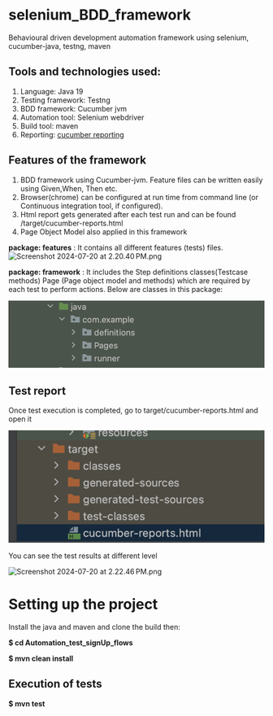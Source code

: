 # selenium_BDD_framework

Behavioural driven development automation framework using selenium, cucumber-java, testng, maven


## Tools and technologies used:

1. Language: Java 19
2. Testing framework: Testng
3. BDD framework: Cucumber jvm
4. Automation tool: Selenium webdriver
5. Build tool: maven
6. Reporting: [cucumber reporting](https://github.com/damianszczepanik/cucumber-reporting)


## Features of the framework
1. BDD framework using Cucumber-jvm. Feature files can be written easily using Given,When, Then etc.
2. Browser(chrome) can be configured at run time  from command line (or Continuous integration tool, if configured).
3. Html report gets generated after each test run and can be found /target/cucumber-reports.html
4. Page Object Model also applied in this framework

**package: features** : It contains all different features (tests) files.
![Screenshot 2024-07-20 at 2.20.40 PM.png](..%2F..%2F..%2Fvar%2Ffolders%2Fkt%2Fg39jtxm50bs2bntsv_tc6njr0000gn%2FT%2FTemporaryItems%2FNSIRD_screencaptureui_8eEb3y%2FScreenshot%202024-07-20%20at%202.20.40%E2%80%AFPM.png)

**package: framework** : It includes the Step definitions classes(Testcase methods) Page (Page object model and methods) which are required by each test to perform actions. Below are classes in this package:

![Screenshot 2023-03-29 at 10.35.56 PM.png](images%2FScreenshot%202023-03-29%20at%2010.35.56%20PM.png)


## Test report ##

Once test execution is completed, go to target/cucumber-reports.html and open it

![Screenshot 2023-03-29 at 10.42.14 PM.png](images%2FScreenshot%202023-03-29%20at%2010.42.14%20PM.png)


You can see the test results at different level

![Screenshot 2024-07-20 at 2.22.46 PM.png](..%2F..%2F..%2Fvar%2Ffolders%2Fkt%2Fg39jtxm50bs2bntsv_tc6njr0000gn%2FT%2FTemporaryItems%2FNSIRD_screencaptureui_lB81p6%2FScreenshot%202024-07-20%20at%202.22.46%E2%80%AFPM.png)

# Setting up the project

Install the java and maven and clone the build then:

**$ cd Automation_test_signUp_flows**

**$ mvn clean install**



## Execution of tests
**$ mvn test**
